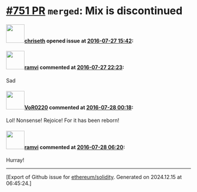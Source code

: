 # [\#751 PR](https://github.com/ethereum/solidity/pull/751) `merged`: Mix is discontinued

#### <img src="https://avatars.githubusercontent.com/u/9073706?v=4" width="50">[chriseth](https://github.com/chriseth) opened issue at [2016-07-27 15:42](https://github.com/ethereum/solidity/pull/751):



#### <img src="https://avatars.githubusercontent.com/u/877417?u=2d843e084a56ee6c3452c06f59501458745eae1e&v=4" width="50">[ramvi](https://github.com/ramvi) commented at [2016-07-27 22:23](https://github.com/ethereum/solidity/pull/751#issuecomment-235740228):

Sad

#### <img src="https://avatars.githubusercontent.com/u/7756785?u=2893ea91743ac89ee3846d1f5c7209720e834129&v=4" width="50">[VoR0220](https://github.com/VoR0220) commented at [2016-07-28 00:18](https://github.com/ethereum/solidity/pull/751#issuecomment-235761298):

Lol! Nonsense! Rejoice! For it has been reborn!

#### <img src="https://avatars.githubusercontent.com/u/877417?u=2d843e084a56ee6c3452c06f59501458745eae1e&v=4" width="50">[ramvi](https://github.com/ramvi) commented at [2016-07-28 06:20](https://github.com/ethereum/solidity/pull/751#issuecomment-235809088):

Hurray!


-------------------------------------------------------------------------------



[Export of Github issue for [ethereum/solidity](https://github.com/ethereum/solidity). Generated on 2024.12.15 at 06:45:24.]
